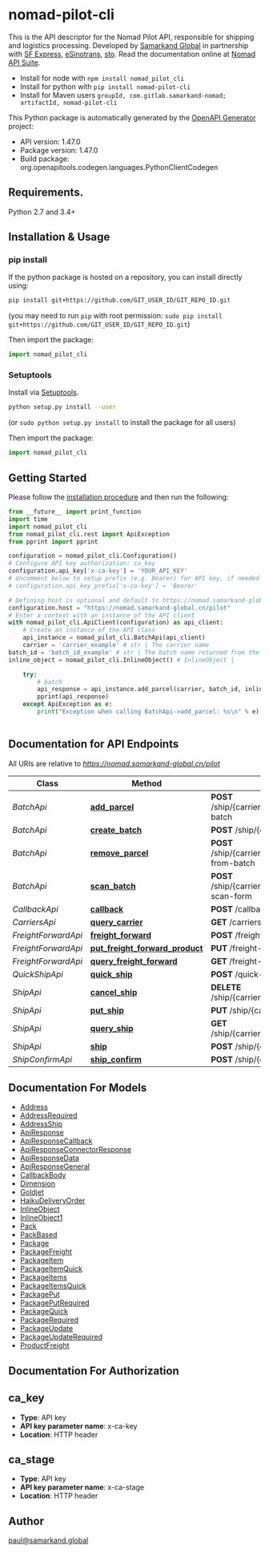 # nomad-pilot-cli
This is the API descriptor for the Nomad Pilot API, responsible for shipping and logistics processing. Developed by [Samarkand Global](https://www.samarkand.global/) in partnership with [SF Express](https://www.sf-express.com/), [eSinotrans](http://air.esinotrans.com/), [sto](http://sto-express.co.uk/). Read the documentation online at [Nomad API Suite](https://api.samarkand.io/).
- Install for node with `npm install nomad_pilot_cli`
- Install for python with `pip install nomad-pilot-cli`
- Install for Maven users `groupId, com.gitlab.samarkand-nomad; artifactId, nomad-pilot-cli`

This Python package is automatically generated by the [OpenAPI Generator](https://openapi-generator.tech) project:

- API version: 1.47.0
- Package version: 1.47.0
- Build package: org.openapitools.codegen.languages.PythonClientCodegen

## Requirements.

Python 2.7 and 3.4+

## Installation & Usage
### pip install

If the python package is hosted on a repository, you can install directly using:

```sh
pip install git+https://github.com/GIT_USER_ID/GIT_REPO_ID.git
```
(you may need to run `pip` with root permission: `sudo pip install git+https://github.com/GIT_USER_ID/GIT_REPO_ID.git`)

Then import the package:
```python
import nomad_pilot_cli
```

### Setuptools

Install via [Setuptools](http://pypi.python.org/pypi/setuptools).

```sh
python setup.py install --user
```
(or `sudo python setup.py install` to install the package for all users)

Then import the package:
```python
import nomad_pilot_cli
```

## Getting Started

Please follow the [installation procedure](#installation--usage) and then run the following:

```python
from __future__ import print_function
import time
import nomad_pilot_cli
from nomad_pilot_cli.rest import ApiException
from pprint import pprint

configuration = nomad_pilot_cli.Configuration()
# Configure API key authorization: ca_key
configuration.api_key['x-ca-key'] = 'YOUR_API_KEY'
# Uncomment below to setup prefix (e.g. Bearer) for API key, if needed
# configuration.api_key_prefix['x-ca-key'] = 'Bearer'

# Defining host is optional and default to https://nomad.samarkand-global.cn/pilot
configuration.host = "https://nomad.samarkand-global.cn/pilot"
# Enter a context with an instance of the API client
with nomad_pilot_cli.ApiClient(configuration) as api_client:
    # Create an instance of the API class
    api_instance = nomad_pilot_cli.BatchApi(api_client)
    carrier = 'carrier_example' # str | The carrier name
batch_id = 'batch_id_example' # str | The batch name returned from the create batch method
inline_object = nomad_pilot_cli.InlineObject() # InlineObject | 

    try:
        # batch
        api_response = api_instance.add_parcel(carrier, batch_id, inline_object)
        pprint(api_response)
    except ApiException as e:
        print("Exception when calling BatchApi->add_parcel: %s\n" % e)
    
```

## Documentation for API Endpoints

All URIs are relative to *https://nomad.samarkand-global.cn/pilot*

Class | Method | HTTP request | Description
------------ | ------------- | ------------- | -------------
*BatchApi* | [**add_parcel**](docs/BatchApi.md#add_parcel) | **POST** /ship/{carrier}/batch/{batch_id}/add-to-batch | batch
*BatchApi* | [**create_batch**](docs/BatchApi.md#create_batch) | **POST** /ship/{carrier}/create-batch | batch
*BatchApi* | [**remove_parcel**](docs/BatchApi.md#remove_parcel) | **POST** /ship/{carrier}/batch/{batch_id}/remove-from-batch | batch
*BatchApi* | [**scan_batch**](docs/BatchApi.md#scan_batch) | **POST** /ship/{carrier}/batch/{batch_id}/create-scan-form | batch
*CallbackApi* | [**callback**](docs/CallbackApi.md#callback) | **POST** /callback/{store} | callback
*CarriersApi* | [**query_carrier**](docs/CarriersApi.md#query_carrier) | **GET** /carriers/ | queryCarrier
*FreightForwardApi* | [**freight_forward**](docs/FreightForwardApi.md#freight_forward) | **POST** /freight-forward/{carrier} | freightForward
*FreightForwardApi* | [**put_freight_forward_product**](docs/FreightForwardApi.md#put_freight_forward_product) | **PUT** /freight-forward/product/{carrier} | freightForward
*FreightForwardApi* | [**query_freight_forward**](docs/FreightForwardApi.md#query_freight_forward) | **GET** /freight-forward/{carrier} | queryFreightForward
*QuickShipApi* | [**quick_ship**](docs/QuickShipApi.md#quick_ship) | **POST** /quick-ship/{carrier} | quickShip
*ShipApi* | [**cancel_ship**](docs/ShipApi.md#cancel_ship) | **DELETE** /ship/{carrier}/order/{seller_order_ref} | cancelShip
*ShipApi* | [**put_ship**](docs/ShipApi.md#put_ship) | **PUT** /ship/{carrier} | ship
*ShipApi* | [**query_ship**](docs/ShipApi.md#query_ship) | **GET** /ship/{carrier}/order/{seller_order_ref} | queryShip
*ShipApi* | [**ship**](docs/ShipApi.md#ship) | **POST** /ship/{carrier} | ship
*ShipConfirmApi* | [**ship_confirm**](docs/ShipConfirmApi.md#ship_confirm) | **POST** /ship/{carrier}/confirm | shipConfirm


## Documentation For Models

 - [Address](docs/Address.md)
 - [AddressRequired](docs/AddressRequired.md)
 - [AddressShip](docs/AddressShip.md)
 - [ApiResponse](docs/ApiResponse.md)
 - [ApiResponseCallback](docs/ApiResponseCallback.md)
 - [ApiResponseConnectorResponse](docs/ApiResponseConnectorResponse.md)
 - [ApiResponseData](docs/ApiResponseData.md)
 - [ApiResponseGeneral](docs/ApiResponseGeneral.md)
 - [CallbackBody](docs/CallbackBody.md)
 - [Dimension](docs/Dimension.md)
 - [Goldjet](docs/Goldjet.md)
 - [HaikuDeliveryOrder](docs/HaikuDeliveryOrder.md)
 - [InlineObject](docs/InlineObject.md)
 - [InlineObject1](docs/InlineObject1.md)
 - [Pack](docs/Pack.md)
 - [PackBased](docs/PackBased.md)
 - [Package](docs/Package.md)
 - [PackageFreight](docs/PackageFreight.md)
 - [PackageItem](docs/PackageItem.md)
 - [PackageItemQuick](docs/PackageItemQuick.md)
 - [PackageItems](docs/PackageItems.md)
 - [PackageItemsQuick](docs/PackageItemsQuick.md)
 - [PackagePut](docs/PackagePut.md)
 - [PackagePutRequired](docs/PackagePutRequired.md)
 - [PackageQuick](docs/PackageQuick.md)
 - [PackageRequired](docs/PackageRequired.md)
 - [PackageUpdate](docs/PackageUpdate.md)
 - [PackageUpdateRequired](docs/PackageUpdateRequired.md)
 - [ProductFreight](docs/ProductFreight.md)


## Documentation For Authorization


## ca_key

- **Type**: API key
- **API key parameter name**: x-ca-key
- **Location**: HTTP header


## ca_stage

- **Type**: API key
- **API key parameter name**: x-ca-stage
- **Location**: HTTP header


## Author

paul@samarkand.global



